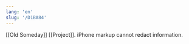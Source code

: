 ```yaml
---
lang: 'en'
slug: '/D1BA84'
---
```


[[Old Someday]] [[Project]].
iPhone markup cannot redact information.
